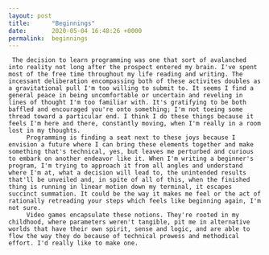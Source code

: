 ```yaml
---
layout: post
title:      "Beginnings"
date:       2020-05-04 16:48:26 +0000
permalink:  beginnings
---
```



     The decision to learn programming was one that sort of avalanched into reality not long after the prospect entered my brain. I've spent most of the free time throughout my life reading and writing. The incessant deliberation encompassing both of these activites doubles as a gravitational pull I'm too willing to submit to. It seems I find a general peace in being uncomfortable or uncertain and reveling in lines of thought I'm too familiar with. It's gratifying to be both baffled and encouraged you're onto something; I'm not toeing some thread toward a particular end. I think I do these things because it feels I'm here and there, constantly moving, when I'm really in a room lost in my thoughts. 
		 Programming is finding a seat next to these joys because I envision a future where I can bring these elements together and make something that's technical, yes, but leaves me perturbed and curious to embark on another endeavor like it. When I'm writing a beginner's program, I'm trying to approach it from all angles and understand where I'm at, what a decision will lead to, the unintended results that'll be unveiled and, in spite of all of this, when the finished thing is running in linear motion down my terminal, it escapes succinct summation. It could be the way it makes me feel or the act of rationally retreading your steps which feels like beginning again, I'm not sure. 
		 Video games encapsulate these notions. They're rooted in my childhood, where parameters weren't tangible, pit me in alternative worlds that have their own spirit, sense and logic, and are able to flow the way they do because of technical prowess and methodical effort. I'd really like to make one. 
		 
